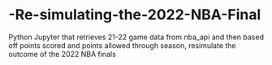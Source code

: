 # -Re-simulating-the-2022-NBA-Final
Python Jupyter that retrieves 21-22 game data from nba_api and then based off points scored and points allowed through season, resimulate the outcome of the 2022 NBA finals
